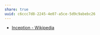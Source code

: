 ```yaml
---
share: true
uuid: c6ccc7d8-2245-4e07-a5ce-5d9c9abebc26
---
```


* [Inception - Wikipedia](https://en.wikipedia.org/wiki/Inception)
